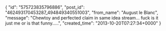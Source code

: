  {
   "id": "575723835796886",
   "post_id": "462493170453287_494849340551003",
   "from_name": "August le Blanc",
   "message": "Chewtoy and perfected claim in same idea stream...  fuck is it just me or is that funny.....",
   "created_time": "2013-10-20T07:27:34+0000"
 }
